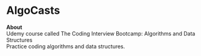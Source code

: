 # AlgoCasts

<strong>About</strong> <br>
Udemy course called The Coding Interview Bootcamp: Algorithms and Data Structures <br>
Practice coding algorithms and data structures.
